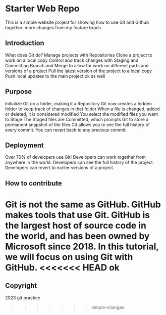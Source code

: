 # Starter Web Repo
This is a simple website project for showing how to use Git and Github together.
more changes from my feature brach
## Introduction
What does Git do?
Manage projects with Repositories
Clone a project to work on a local copy
Control and track changes with Staging and Committing
Branch and Merge to allow for work on different parts and versions of a project
Pull the latest version of the project to a local copy
Push local updates to the main project ok as well
## Purpose
Initialize Git on a folder, making it a Repository
Git now creates a hidden folder to keep track of changes in that folder
When a file is changed, added or deleted, it is considered modified
You select the modified files you want to Stage
The Staged files are Committed, which prompts Git to store a permanent snapshot of the files
Git allows you to see the full history of every commit.
You can revert back to any previous commit.

## Deployment
Over 70% of developers use Git!
Developers can work together from anywhere in the world.
Developers can see the full history of the project.
Developers can revert to earlier versions of a project.

## How to contribute
Git is not the same as GitHub.
GitHub makes tools that use Git.
GitHub is the largest host of source code in the world, and has been owned by Microsoft since 2018.
In this tutorial, we will focus on using Git with GitHub.
<<<<<<< HEAD
ok
=======

## Copyright
2023 git practice
>>>>>>> simple-changes
